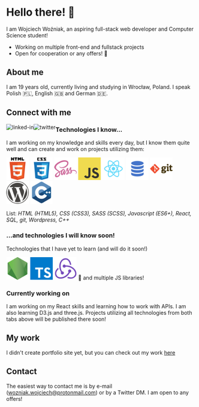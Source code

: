 # Hello there! 👋
I am Wojciech Woźniak, an aspiring full-stack web developer and Computer Science student!
- Working on multiple front-end and fullstack projects
- Open for cooperation or any offers!
᲼
##  About me
I am 19 years old, currently living and studying in Wrocław, Poland. I speak Polish 🇵🇱, English 🇬🇧 and German 🇩🇪.

## Connect with me
[<img align="left" alt="linked-in" src="https://img.shields.io/badge/linkedin-%230077B5.svg?&style=for-the-badge&logo=linkedin&logoColor=white" />](https://www.linkedin.com/in/wojciech-wo%C5%BAniak-064611211)[<img align="left" alt="twitter" src="https://img.shields.io/badge/twitter-%231DA1F2.svg?&style=for-the-badge&logo=twitter&logoColor=white" />](https://twitter.com/woj_wozniak)

### Technologies I know...   

I am working on my knowledge and skills every day, but I know them quite well and can create and work on projects utilizing them:

<img height="60" src="https://raw.githubusercontent.com/github/explore/80688e429a7d4ef2fca1e82350fe8e3517d3494d/topics/html/html.png" alt="HTML5 logo"> <img height="60" src="https://raw.githubusercontent.com/github/explore/80688e429a7d4ef2fca1e82350fe8e3517d3494d/topics/css/css.png" alt="CSS3 logo"> <img height="60" src="https://raw.githubusercontent.com/github/explore/80688e429a7d4ef2fca1e82350fe8e3517d3494d/topics/sass/sass.png" alt="SASS logo"> <img height="60" src="https://raw.githubusercontent.com/github/explore/80688e429a7d4ef2fca1e82350fe8e3517d3494d/topics/javascript/javascript.png" alt ="Javascript logo"> <img height="60" src="https://raw.githubusercontent.com/github/explore/80688e429a7d4ef2fca1e82350fe8e3517d3494d/topics/react/react.png" alt ="React logo"> <img height="60" src="https://raw.githubusercontent.com/github/explore/80688e429a7d4ef2fca1e82350fe8e3517d3494d/topics/sql/sql.png" alt="SQL logo"> <img height="60" src="https://raw.githubusercontent.com/github/explore/80688e429a7d4ef2fca1e82350fe8e3517d3494d/topics/git/git.png" alt="GIT logo"> <img height="60" src="https://raw.githubusercontent.com/github/explore/80688e429a7d4ef2fca1e82350fe8e3517d3494d/topics/wordpress/wordpress.png" alt="WordPress logo"> <img height="60" src="https://raw.githubusercontent.com/github/explore/80688e429a7d4ef2fca1e82350fe8e3517d3494d/topics/cpp/cpp.png" alt ="C++ logo">
  
List: 
_HTML (HTML5), CSS (CSS3), SASS (SCSS), Javascript (ES6+), React, SQL, git, Wordpress, C++_

### ...and technologies I will know soon!
Technologies that I have yet to learn (and will do it soon!)

<img height="60" src="https://raw.githubusercontent.com/github/explore/80688e429a7d4ef2fca1e82350fe8e3517d3494d/topics/nodejs/nodejs.png" alt ="Node.js logo"> <img height="60" src="https://raw.githubusercontent.com/github/explore/80688e429a7d4ef2fca1e82350fe8e3517d3494d/topics/typescript/typescript.png" alt ="Typescript logo"> <img height="60" src="https://raw.githubusercontent.com/github/explore/80688e429a7d4ef2fca1e82350fe8e3517d3494d/topics/redux/redux.png" alt ="Redux logo"> 
᲼ and multiple JS libraries!

### Currently working on
I am working on my React skills and learning how to work with APIs. I am also learning D3.js and three.js. Projects utilizing all technologies from both tabs above will be published there soon!
  
## My work
I didn't create portfolio site yet, but you can check out my work <a href="https://wojwozniak.github.io/">here</a>

## Contact 
The easiest way to contact me is by e-mail (wozniak.wojciech@protonmail.com) or by a Twitter DM. I am open to any offers!
